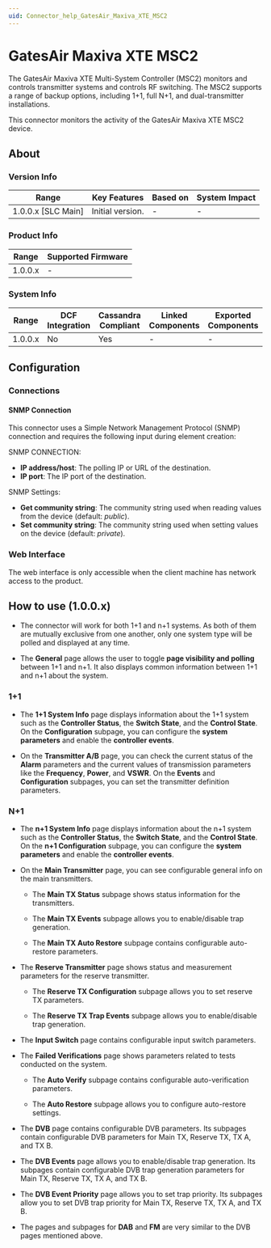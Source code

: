 ```yaml
---
uid: Connector_help_GatesAir_Maxiva_XTE_MSC2
---
```


# GatesAir Maxiva XTE MSC2

The GatesAir Maxiva XTE Multi-System Controller (MSC2) monitors and controls transmitter systems and controls RF switching. The MSC2 supports a range of backup options, including 1+1, full N+1, and dual-transmitter installations.

This connector monitors the activity of the GatesAir Maxiva XTE MSC2 device.

## About

### Version Info

| Range              | Key Features                     | Based on | System Impact |
|--------------------|----------------------------------|----------|---------------|
| 1.0.0.x [SLC Main] | Initial version.                 | -        | -             |

### Product Info

| Range   | Supported Firmware |
|---------|--------------------|
| 1.0.0.x | -                  |

### System Info

| Range   | DCF Integration | Cassandra Compliant | Linked Components | Exported Components |
|---------|-----------------|---------------------|-------------------|---------------------|
| 1.0.0.x | No              | Yes                 | -                 | -                   |

## Configuration

### Connections

#### SNMP Connection

This connector uses a Simple Network Management Protocol (SNMP) connection and requires the following input during element creation:

SNMP CONNECTION:

- **IP address/host**: The polling IP or URL of the destination.
- **IP port**: The IP port of the destination.

SNMP Settings:

- **Get community string**: The community string used when reading values from the device (default: *public*).
- **Set community string**: The community string used when setting values on the device (default: *private*).

### Web Interface

The web interface is only accessible when the client machine has network access to the product.

## How to use (1.0.0.x)

- The connector will work for both 1+1 and n+1 systems. As both of them are mutually exclusive from one another, only one system type will be polled and displayed at any time.

- The **General** page allows the user to toggle **page visibility and polling** between 1+1 and n+1. It also displays common information between 1+1 and n+1 about the system.

### 1+1

- The **1+1 System Info** page displays information about the 1+1 system such as the **Controller Status**, the **Switch State**, and the **Control State**. On the **Configuration** subpage, you can configure the **system parameters** and enable the **controller events**.

- On the **Transmitter A/B** page, you can check the current status of the **Alarm** parameters and the current values of transmission parameters like the **Frequency**, **Power**, and **VSWR**. On the **Events** and **Configuration** subpages, you can set the transmitter definition parameters.

### N+1

- The **n+1 System Info** page displays information about the n+1 system such as the **Controller Status**, the **Switch State**, and the **Control State**. On the **n+1 Configuration** subpage, you can configure the **system parameters** and enable the **controller events**.

- On the **Main Transmitter** page, you can see configurable general info on the main transmitters.

  - The **Main TX Status** subpage shows status information for the transmitters.

  - The **Main TX Events** subpage allows you to enable/disable trap generation.

  - The **Main TX Auto Restore** subpage contains configurable auto-restore parameters.

- The **Reserve Transmitter** page shows status and measurement parameters for the reserve transmitter.

  - The **Reserve TX Configuration** subpage allows you to set reserve TX parameters.

  - The **Reserve TX Trap Events** subpage allows you to enable/disable trap generation.

- The **Input Switch** page contains configurable input switch parameters.

- The **Failed Verifications** page shows parameters related to tests conducted on the system.

  - The **Auto Verify** subpage contains configurable auto-verification parameters.

  - The **Auto Restore** subpage allows you to configure auto-restore settings.

- The **DVB** page contains configurable DVB parameters. Its subpages contain configurable DVB parameters for Main TX, Reserve TX, TX A, and TX B.

- The **DVB Events** page allows you to enable/disable trap generation. Its subpages contain configurable DVB trap generation parameters for Main TX, Reserve TX, TX A, and TX B.

- The **DVB Event Priority** page allows you to set trap priority. Its subpages allow you to set DVB trap priority for Main TX, Reserve TX, TX A, and TX B.

- The pages and subpages for **DAB** and **FM** are very similar to the DVB pages mentioned above.